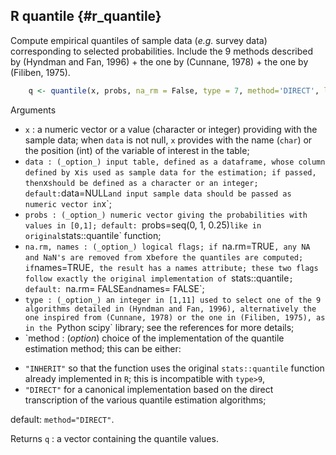 ## R quantile {#r_quantile}
Compute empirical quantiles of sample data (_e.g._ survey data) corresponding to selected
probabilities. Include the 9 methods described by (Hyndman and Fan, 1996) + the one by
(Cunnane, 1978) + the one by (Filiben, 1975).

~~~r
	q <- quantile(x, probs, na_rm = False, type = 7, method='DIRECT', limit=(0,1))
~~~

Arguments
* `x` : a numeric vector or a value (character or integer) providing with the sample
data; when `data` is not null, `x` provides with the name (`char`) or the position
(int) of the variable of interest in the table;
* `data : (_option_) input table, defined as a dataframe, whose column defined by `x`
is used as sample data for the estimation; if passed, then `x` should be defined as
a character or an integer; default: `data=NULL` and input sample data should be passed
as numeric vector in `x`;
* `probs : (_option_) numeric vector giving the probabilities with values in [0,1];
default: `probs=seq(0, 1, 0.25)` like in original `stats::quantile` function;
* `na.rm, names : (_option_) logical flags; if `na.rm=TRUE`, any NA and NaN's are
removed from `x` before the quantiles are computed; if `names=TRUE`, the result has
a names attribute; these two flags follow exactly the original implementation of
`stats::quantile`; default: `na.rm= FALSE` and `names= FALSE`;
* `type : (_option_) an integer in [1,11] used to select one of the 9 algorithms
detailed in (Hyndman and Fan, 1996), alternatively the one inspired from (Cunnane, 1978)
or the one in (Filiben, 1975), as in the `Python scipy` library; see the references for
more details;
* `method : (_option_) choice of the implementation of the quantile estimation method;
this can be either:
+ `"INHERIT"` so that the function uses the original `stats::quantile` function already
implemented in `R`; this is incompatible with `type>9`,
+ `"DIRECT"` for a canonical implementation based on the direct transcription of the various
quantile estimation algorithms;

default: `method="DIRECT"`.

Returns
`q` : a vector containing the quantile values.
